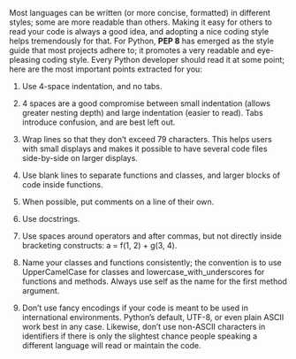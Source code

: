 Most languages can be written (or more concise, formatted) in different styles; some are more readable than others. Making it easy for others to read your code is always a good idea, and adopting a nice coding style helps tremendously for that. For Python, **PEP 8** has emerged as the style guide that most projects adhere to; it promotes a very readable and eye-pleasing coding style. Every Python developer should read it at some point; here are the most important points extracted for you:

1. Use 4-space indentation, and no tabs.

2. 4 spaces are a good compromise between small indentation (allows greater nesting depth) and large indentation (easier to read). Tabs introduce confusion, and are best left out.

3. Wrap lines so that they don’t exceed 79 characters. This helps users with small displays and makes it possible to have several code files side-by-side on larger displays.

4. Use blank lines to separate functions and classes, and larger blocks of code inside functions.

5. When possible, put comments on a line of their own.

6. Use docstrings.

7. Use spaces around operators and after commas, but not directly inside bracketing constructs: a = f(1, 2) + g(3, 4).

8. Name your classes and functions consistently; the convention is to use UpperCamelCase for classes and lowercase_with_underscores for functions and methods. Always use self as the name for the first method argument.

9. Don’t use fancy encodings if your code is meant to be used in international environments. Python’s default, UTF-8, or even plain ASCII work best in any case. Likewise, don’t use non-ASCII characters in identifiers if there is only the slightest chance people speaking a different language will read or maintain the code.
